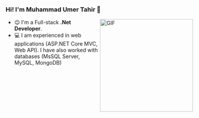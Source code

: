 ### <h3>Hi! I'm Muhammad Umer Tahir 👋</h3>

<p>
  <animated-image data-catalyst="" style="float: right;">
    <a target="_blank" rel="noopener noreferrer" href="https://camo.githubusercontent.com/bbcfde48a6cc6582e3c4d1646ffc632f255a1f2e223d27d1e648ecb86ad516c0/68747470733a2f2f6d656469612e67697068792e636f6d2f6d656469612f6475334a336358797a686a3735494f6776412f736f757263652e676966" data-target="animated-image.originalLink"><img align="right" alt="GIF" height="250px" src="https://camo.githubusercontent.com/bbcfde48a6cc6582e3c4d1646ffc632f255a1f2e223d27d1e648ecb86ad516c0/68747470733a2f2f6d656469612e67697068792e636f6d2f6d656469612f6475334a336358797a686a3735494f6776412f736f757263652e676966" data-canonical-src="https://media.giphy.com/media/du3J3cXyzhj75IOgvA/source.gif" style="max-width: 100%; display: inline-block;" data-target="animated-image.originalImage"></a>
  </animated-image>
</p>

<ul>
  <li>😉 I'm a Full-stack <strong>.Net Developer</strong>. </li>
  <li>💻 I am experienced in web applications (ASP.NET Core MVC, Web API). I have also worked with databases (MsSQL Server, MySQL, MongoDB) </li>
</ul>
<!--
**umeransari1/umeransari1** is a ✨ _special_ ✨ repository because its `README.md` (this file) appears on your GitHub profile.

Here are some ideas to get you started:

- 🔭 I’m currently working on ...
- 🌱 I’m currently learning ...
- 👯 I’m looking to collaborate on ...
- 🤔 I’m looking for help with ...
- 💬 Ask me about ...
- 📫 How to reach me: ...
- 😄 Pronouns: ...
- ⚡ Fun fact: ...
-->
